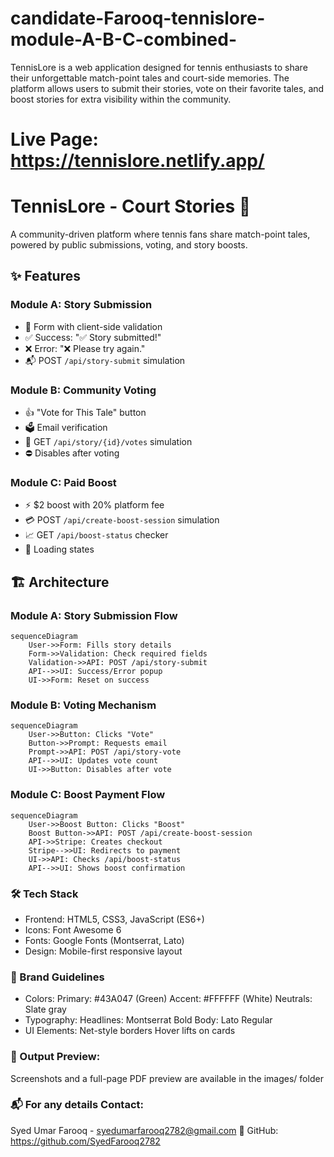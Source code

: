 # candidate-Farooq-tennislore-module-A-B-C-combined-
TennisLore is a web application designed for tennis enthusiasts to share their unforgettable match-point tales and court-side memories. The platform allows users to submit their stories, vote on their favorite tales, and boost stories for extra visibility within the community.

# Live Page: https://tennislore.netlify.app/
# TennisLore - Court Stories 🎾

A community-driven platform where tennis fans share match-point tales, powered by public submissions, voting, and story boosts.

## ✨ Features

### Module A: Story Submission
- 📝 Form with client-side validation
- ✅ Success: "✅ Story submitted!" 
- ❌ Error: "❌ Please try again."
- 📬 POST `/api/story-submit` simulation

### Module B: Community Voting
- 👍 "Vote for This Tale" button
- 🗳️ Email verification
- 🔢 GET `/api/story/{id}/votes` simulation
- ⛔ Disables after voting

### Module C: Paid Boost
- ⚡ $2 boost with 20% platform fee
- 💳 POST `/api/create-boost-session` simulation
- 📈 GET `/api/boost-status` checker
- 🔄 Loading states

## 🏗️ Architecture

### Module A: Story Submission Flow
```mermaid
sequenceDiagram
    User->>Form: Fills story details
    Form->>Validation: Check required fields
    Validation->>API: POST /api/story-submit
    API-->>UI: Success/Error popup
    UI->>Form: Reset on success
```
### Module B: Voting Mechanism
```mermaid
sequenceDiagram
    User->>Button: Clicks "Vote"
    Button->>Prompt: Requests email
    Prompt->>API: POST /api/story-vote
    API-->>UI: Updates vote count
    UI->>Button: Disables after vote
```
### Module C: Boost Payment Flow
```mermaid
sequenceDiagram
    User->>Boost Button: Clicks "Boost"
    Boost Button->>API: POST /api/create-boost-session
    API->>Stripe: Creates checkout
    Stripe-->>UI: Redirects to payment
    UI->>API: Checks /api/boost-status
    API-->>UI: Shows boost confirmation
```
### 🛠️ Tech Stack
- Frontend: HTML5, CSS3, JavaScript (ES6+)
- Icons: Font Awesome 6
- Fonts: Google Fonts (Montserrat, Lato)
- Design: Mobile-first responsive layout
### 🎨 Brand Guidelines
- Colors:
      Primary: #43A047 (Green)
      Accent: #FFFFFF (White)
      Neutrals: Slate gray
- Typography:
      Headlines: Montserrat Bold
      Body: Lato Regular
- UI Elements:
    Net-style borders
    Hover lifts on cards
### 📸 Output Preview:
Screenshots and a full-page PDF preview are available in the images/ folder
### 📬 For any details Contact:
 Syed Umar Farooq - syedumarfarooq2782@gmail.com
 🔗 GitHub: https://github.com/SyedFarooq2782
